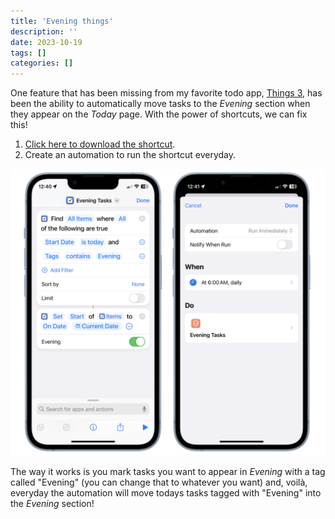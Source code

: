 ```yaml
---
title: 'Evening things'
description: ''
date: 2023-10-19
tags: []
categories: []
---
```


One feature that has been missing from my favorite todo app, [Things 3](https://culturedcode.com/things/), has been the ability to automatically move tasks to the _Evening_ section when they appear on the _Today_ page. With the power of shortcuts, we can fix this!

1. [Click here to download the shortcut](https://www.icloud.com/shortcuts/875aceaf10084b91945eb8150e5a40f2).
2. Create an automation to run the shortcut everyday.

[![Shortcut that moves tagged tasks to the evening section in Things 3.](shortcut.png)](https://www.icloud.com/shortcuts/875aceaf10084b91945eb8150e5a40f2)

The way it works is you mark tasks you want to appear in _Evening_ with a tag called "Evening" (you can change that to whatever you want) and, voilà, everyday the automation will move todays tasks tagged with "Evening" into the _Evening_ section!
